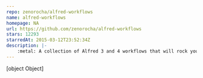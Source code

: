 ```yaml
---
repo: zenorocha/alfred-workflows
name: alfred-workflows
homepage: NA
url: https://github.com/zenorocha/alfred-workflows
stars: 12293
starredAt: 2015-03-12T23:52:34Z
description: |-
    :metal: A collection of Alfred 3 and 4 workflows that will rock your world
---
```


[object Object]
